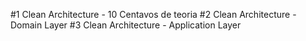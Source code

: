 #1 Clean Architecture - 10 Centavos de teoria
#2 Clean Architecture - Domain Layer
#3 Clean Architecture - Application Layer
